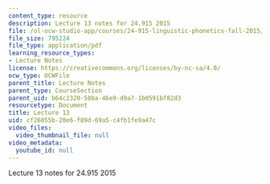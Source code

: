```yaml
---
content_type: resource
description: Lecture 13 notes for 24.915 2015
file: /ol-ocw-studio-app/courses/24-915-linguistic-phonetics-fall-2015/cf26055b20e6f89d69a5c4fb1fe9a47c_MIT24_915F15_lec13.pdf
file_size: 795224
file_type: application/pdf
learning_resource_types:
- Lecture Notes
license: https://creativecommons.org/licenses/by-nc-sa/4.0/
ocw_type: OCWFile
parent_title: Lecture Notes
parent_type: CourseSection
parent_uid: b64c2320-58ba-46e9-d9a7-1b0591bf82d3
resourcetype: Document
title: Lecture 13
uid: cf26055b-20e6-f89d-69a5-c4fb1fe9a47c
video_files:
  video_thumbnail_file: null
video_metadata:
  youtube_id: null
---
```

Lecture 13 notes for 24.915 2015